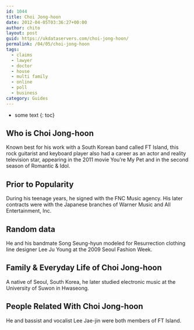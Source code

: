 ```yaml
---
id: 1044
title: Choi Jong-hoon
date: 2012-04-05T03:36:27+00:00
author: chito
layout: post
guid: https://ukdataservers.com/choi-jong-hoon/
permalink: /04/05/choi-jong-hoon
tags:
  - claims
  - lawyer
  - doctor
  - house
  - multi family
  - online
  - poll
  - business
category: Guides
---
```


* some text
{: toc}


## Who is  Choi Jong-hoon
                  
                  
                  
Known best for his work with a South Korean band called FT Island, this rock guitarist and keyboard player also had a career as an actor and reality television star, appearing in the 2011 movie You&#8217;re My Pet and in the second season of Romantic & Idol.
                  
                
                
                
## Prior to Popularity 
                  
                  
                  
During his teenage years, he signed with the FNC Music agency. His later contracts were with the Japanese branches of Warner Music and All Entertainment, Inc.
                  
                
                
                
## Random data 
                  
                  
                  
He and his bandmate Song Seung-hyun modeled for Resurrection clothing line designer Lee Ju Young at the 2009 Seoul Fashion Week.
                  
                
                
                
## Family & Everyday Life of Choi Jong-hoon
                  
                  
                  
A native of Seoul, South Korea, he later studied electronic music at the University of Suwon in Hwaseong.
                  
                
                
                
## People Related With  Choi Jong-hoon
                  
                  
                  
He and bassist and vocalist Lee Jae-jin were both members of FT Island.
                  
                
              
            
          
          
          
    
    
  
